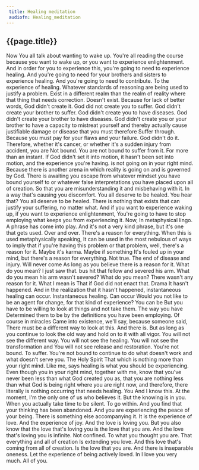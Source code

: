 ```yaml
---
 title: Healing meditation
 audiofn: Healing_meditation
---
```


## {{page.title}}

Now You all talk about wanting to wake up. You're all reading the course
because you want to wake up, or you want to experience enlightenment.
And in order for you to experience this, you're going to need to
experience healing. And you're going to need for your brothers and
sisters to experience healing. And you're going to need to contribute.
To the experience of healing. Whatever standards of reasoning are being
used to justify a problem. Exist in a different realm than the realm of
reality where that thing that needs correction. Doesn't exist. Because
for lack of better words, God didn't create it. God did not create you
to suffer. God didn't create your brother to suffer. God didn't create
you to have diseases. God didn't create your brother to have diseases.
God didn't create you or your brother to have a capacity to mistreat
yourself and thereby actually cause justifiable damage or disease that
you must therefore Suffer through. Because you must pay for your flaws
and your failure. God didn't do it. Therefore, whether it's cancer, or
whether it's a sudden injury from accident, you are Not bound. You are
not bound to suffer from it. For more than an instant. If God didn't set
it into motion, it hasn't been set into motion, and the experience
you're having. is not going on in your right mind. Because there is
another arena in which reality is going on and is governed by God. There
is awaiting you escape from whatever mindset you have bound yourself to
or whatever false interpretations you have placed upon all of creation.
So that you are misunderstanding it and misbehaving with it. In a way
that's causing you discomfort. You all deserve to be healed. You hear
that? You all deserve to be healed. There is nothing that exists that
can justify your suffering, no matter what. And if you want to
experience waking up, if you want to experience enlightenment, You're
going to have to stop employing what keeps you from experiencing it.
Now, In metaphysical lingo. A phrase has come into play. And it's not a
very kind phrase, but it's one that gets used. Over and over. There's a
reason for everything. When this is used metaphysically speaking, It can
be used in the most nebulous of ways to imply that if you're having this
problem or that problem, well, there's a reason for it. Maybe it's
karma. Maybe if something It's fouled up in your mind, but there's a
reason for everything. Not true. The end of disease and injury. Will
never come As long as you believe there is a reason for it. What do you
mean? I just saw that. bus hit that fellow and severed his arm. What do
you mean his arm wasn't severed? What do you mean? There wasn't any
reason for it. What I mean is That if God did not enact that. Drama It
hasn't happened. And in the realization that it hasn't happened,
instantaneous healing can occur. Instantaneous healing. Can occur Would
you not like to be an agent for change, for that kind of experience? You
can be But you have to be willing to look at things and not take them.
The way you have Determined them to be by the definitions you have been
employing. Of course in miracles Came into existence, we'll say, because
someone said, There must be a different way to look at this. And there
is. But as long as you continue to look the old way and hold on to it
with all vigor. You will not see the different way. You will not see the
healing. You will not see the transformation and You will not see
release and restoration. You're not bound. To suffer. You're not bound
to continue to do what doesn't work and what doesn't serve you. The Holy
Spirit That which is nothing more than your right mind. Like me, says
healing is what you should be experiencing. Even though you in your
right mind, together with me, know that you've never been less than what
God created you as, that you are nothing less than what God is being
right where you are right now, and therefore, there literally is nothing
occurring that needs healing. You And I know this. At the moment, I'm
the only one of us who believes it. But the knowing is in you. When you
actually take time to be silent. To go within. And you find that your
thinking has been abandoned. And you are experiencing the peace of your
being. There is something else accompanying it. It is the experience of
love. And the experience of joy. And the love is loving you. But you
also know that the love that's loving you is the love that you are. And
the love that's loving you is infinite. Not confined. To what you
thought you are. That everything and all of creation Is extending you
love. And this love that's coming from all of creation. Is the love that
you are. And there is inseparable oneness. Let the experience of being
actively loved. In I love you very much. All of you.


